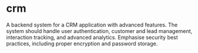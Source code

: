# crm
A backend system for a CRM application with advanced features. The system should handle user authentication, customer and lead management, interaction tracking, and advanced analytics. Emphasise security best practices, including proper encryption and password storage. 
